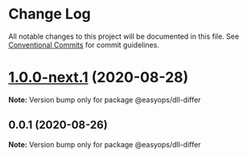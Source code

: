 # Change Log

All notable changes to this project will be documented in this file.
See [Conventional Commits](https://conventionalcommits.org) for commit guidelines.

# [1.0.0-next.1](https://git.easyops.local/anyclouds/next-core/compare/@easyops/dll-differ@0.0.1...@easyops/dll-differ@1.0.0-next.1) (2020-08-28)

**Note:** Version bump only for package @easyops/dll-differ

## 0.0.1 (2020-08-26)

**Note:** Version bump only for package @easyops/dll-differ

